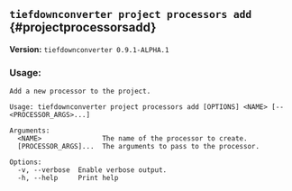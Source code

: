 ## `tiefdownconverter project processors add` {#projectprocessorsadd}

**Version:** `tiefdownconverter 0.9.1-ALPHA.1`

### Usage:
```
Add a new processor to the project.

Usage: tiefdownconverter project processors add [OPTIONS] <NAME> [-- <PROCESSOR_ARGS>...]

Arguments:
  <NAME>               The name of the processor to create.
  [PROCESSOR_ARGS]...  The arguments to pass to the processor.

Options:
  -v, --verbose  Enable verbose output.
  -h, --help     Print help
```

